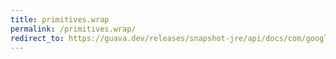 ```yaml
---
title: primitives.wrap
permalink: /primitives.wrap/
redirect_to: https://guava.dev/releases/snapshot-jre/api/docs/com/google/common/primitives/Primitives.html#wrap-java.lang.Class-
---
```

